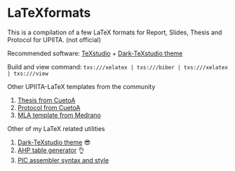 # LaTeXformats
This is a compilation of a few LaTeX formats for Report, Slides, Thesis and Protocol for UPIITA. (not official)

Recommended software: [TeXstudio](https://www.texstudio.org/) + [Dark-TeXstudio theme](https://github.com/hasecilu/Dark-TeXstudio)

Build and view command: `txs:///xelatex | txs:///biber | txs:///xelatex | txs:///view`

Other UPIITA-LaTeX templates from the community

1. [Thesis from CuetoA](https://github.com/CuetoA/Plantilla-Tesis)
2. [Protocol from CuetoA](https://github.com/CuetoA/Plantilla-Protocolo-de-investigacion)
3. [MLA template from Medrano](https://www.overleaf.com/latex/templates/formato-mla-de-upiita/gzpqwbzftwyc)

Other of my LaTeX related utilities

1. [Dark-TeXstudio theme](https://github.com/hasecilu/Dark-TeXstudio) :sunglasses:
2. [AHP table generator](https://github.com/hasecilu/AHPtableGenerator) :ok_hand:
3. [PIC assembler syntax and style](https://github.com/hasecilu/LaTeXformats)
